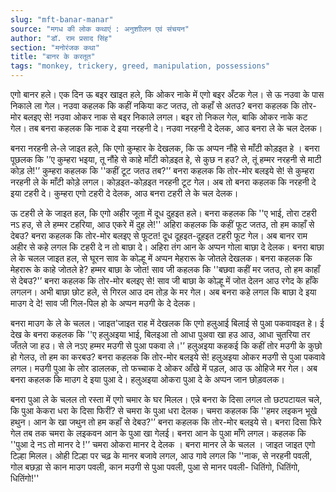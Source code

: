 ```yaml
---
slug: "mft-banar-manar"
source: "मगध की लोक कथाएं : अनुशाीलन एवं संचयन"
author: "डॉ. राम प्रसाद सिंह"
section: "मनोरंजक कथा"
title: "बानर के करतूत"
tags: "monkey, trickery, greed, manipulation, possessions"
---
```

एगो बानर हले। एक दिन ऊ बइर खाइत हले, कि ओकर नाके में एगो बइर अँटक गेल। से ऊ नउवा के पास निकाले ला गेल। नउवा कहलक कि कहीं नकिया कट जतउ, तो कहाँ से अतउ? बनरा कहलक कि तोर-मोर बलइए से! नउवा ओकर नाक से बइर निकाले लगल। बइर तो निकल गेल, बाकि ओकर नाके कट गेल। तब बनरा कहलक कि नाक दे इया नरहनी दे। नउवा नरहनी दे देलक, आउ बनरा ले के चल देलक।
 
बनरा नरहनी ले-ले जाइत हले, कि एगो कुम्हार के देखलक, कि ऊ अप्पन नौंहे से माँटी कोड़इत हे । बनरा पूछलक कि '’ए कुम्हरा भइया, तू नौंहे से काहे माँटी कोड़इत हे, से कुछ न हउ? ले, तूं हम्मर नरहनी से माटी कोड़ ले!'’ कुम्हरा कहलक कि ''कहीं टूट जतउ तब?'’ बनरा कहलक कि तोर-मोर बलइये से! से कुम्हरा नरहनी ले के माँटी कोड़े लगल। कोड़इत-कोड़इत नरहनी टूट गेल। अब तो बनरा कहलक कि नरहनी दे इया टहरी दे। कुम्हरा एगो टहरी दे देलक, आउ बनरा टहरी ले के चल देलक। 

ऊ टहरी ले के जाइत हल, कि एगो अहीर जूता में दूध दुहइत हले। बनरा कहलक कि ''ए भाई, तोरा टहरी नऽ हउ, से ले हम्मर टहरिया, आउ एकरे में दुह ले!'' अहिरा कहलक कि कहीं फूट जतउ, तो हम काहाँ से देबउ? बनरा कहलक कि तोर-मोर बलइए से फूटत! दूध दूहइत-दूहइत टहरी फूट गेल। अब बानर राम अहीर से कहे लगल कि टहरी दे न तो बाछा दे। अहिरा तंग आन के अप्पन गोला बाछा दे देलक। बनरा बाछा ले के चलल जाइत हल, से घूरन साव के कोल्हू में अप्पन मेहरारू के जोतले देखलक। बनरा कहलक कि मेहरारू के काहे जोतले हे? हम्मर बाछा के जोत! साव जी कहलक कि ''बछवा कहीं मर जतउ, तो हम काहाँ से देबउ?'’ बनरा कहलक कि तोर-मोर बलइए से! साव जी बाछा के कोल्हू में जोत देलन आउ रगेद के हाँके लगलन। अभी बाछा छोट हले, से गिरल आउ दम तोड़ के मर गेल। अब बनरा कहे लगल कि बाछा दे इया माउग दे दे! साव जी गिल-पिल हो के अप्पन मउगी के दे देलक। 

बनरा माउग के ले के चलल। जाइत'जाइत राह में देखलक कि एगो हलुआई बिलाई से पुआ पकवावइत हे। ई देख के बनरा कहलक कि ''ए हलुअइया भाई, बिलइआ तो आधा पुअवा खा हउ आउ, आधा चुतरिया तर जँतले जा हउ। से ले नऽए हम्मर मउगी से पुआ पकवा ले।'’ हलुअइया कहकई कि कहीं तोर मउगी के कुछो हो गेलउ, तो हम का करबउ? बनरा कहलक कि तोर-मोर बलइये से! हलुअइया ओकर मउगी से पुआ पकवावे लगल। मउगी पुआ के लोर डाललक, तो फच्चाक दे ओकर आँखे में पड़ल, आउ ऊ ओहिजे मर गेल। अब बनरा कहलक कि माउग दे इया पुआ दे। हलुअइया ओकरा पुआ दे के अप्पन जान छोड़वलक।
 
बनरा पुआ ले के चलल तो रस्ता में एगो चमार के घर मिलल। एन्ने बनरा के दिसा लगल तो छटपटायल चले, कि पुआ केकरा धरा के दिसा फिरीं? से चमरा के पुआ धरा देलक। चमरा कहलक कि ''हमर लइकन भूखे हथुन। आन के खा जथुन तो हम कहाँ से देबउ?'’ बनरा कहलक कि तोर-मोर बलइये से। बनरा दिसा फिरे गेल तब तक चमरा के लइकवन आन के पुआ खा गेलई। बनरा आन के पुआ माँगे लगल। कहलक कि ''पुआ दे नऽ तो मानर दे !'’ चमरा ओकरा मानर दे देलक । बनरा मानर ले के चलल । जाइत जाइत एगो टिल्हा मिलल। ओही टिल्हा पर चढ़ के मानर बजावे लगल, आउ गावे लगल कि ''नाक, से नरहनी पवली, गोल बछड़ा से कान माउग पवली, कान मउगी से पुआ पवली, पुआ से मानर पवली- धितिंगो, धितिंगो, धितिंगो!'' 